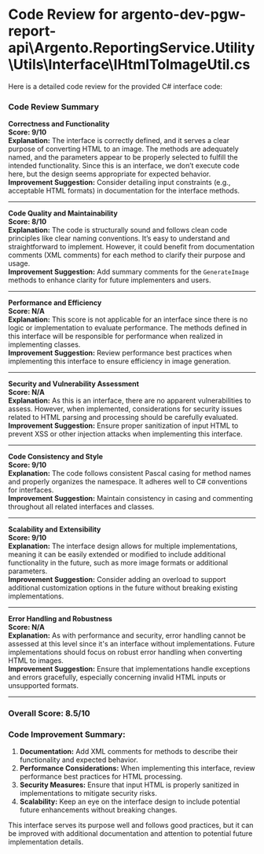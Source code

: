 # Code Review for argento-dev-pgw-report-api\Argento.ReportingService.Utility\Utils\Interface\IHtmlToImageUtil.cs

Here is a detailed code review for the provided C# interface code:

### Code Review Summary

**Correctness and Functionality**  
**Score: 9/10**  
**Explanation:** The interface is correctly defined, and it serves a clear purpose of converting HTML to an image. The methods are adequately named, and the parameters appear to be properly selected to fulfill the intended functionality. Since this is an interface, we don’t execute code here, but the design seems appropriate for expected behavior.  
**Improvement Suggestion:** Consider detailing input constraints (e.g., acceptable HTML formats) in documentation for the interface methods.

---

**Code Quality and Maintainability**  
**Score: 8/10**  
**Explanation:** The code is structurally sound and follows clean code principles like clear naming conventions. It’s easy to understand and straightforward to implement. However, it could benefit from documentation comments (XML comments) for each method to clarify their purpose and usage.  
**Improvement Suggestion:** Add summary comments for the `GenerateImage` methods to enhance clarity for future implementers and users.

---

**Performance and Efficiency**  
**Score: N/A**  
**Explanation:** This score is not applicable for an interface since there is no logic or implementation to evaluate performance. The methods defined in this interface will be responsible for performance when realized in implementing classes.  
**Improvement Suggestion:** Review performance best practices when implementing this interface to ensure efficiency in image generation.

---

**Security and Vulnerability Assessment**  
**Score: N/A**  
**Explanation:** As this is an interface, there are no apparent vulnerabilities to assess. However, when implemented, considerations for security issues related to HTML parsing and processing should be carefully evaluated.  
**Improvement Suggestion:** Ensure proper sanitization of input HTML to prevent XSS or other injection attacks when implementing this interface.

---

**Code Consistency and Style**  
**Score: 9/10**  
**Explanation:** The code follows consistent Pascal casing for method names and properly organizes the namespace. It adheres well to C# conventions for interfaces.  
**Improvement Suggestion:** Maintain consistency in casing and commenting throughout all related interfaces and classes.

---

**Scalability and Extensibility**  
**Score: 9/10**  
**Explanation:** The interface design allows for multiple implementations, meaning it can be easily extended or modified to include additional functionality in the future, such as more image formats or additional parameters.  
**Improvement Suggestion:** Consider adding an overload to support additional customization options in the future without breaking existing implementations.

---

**Error Handling and Robustness**  
**Score: N/A**  
**Explanation:** As with performance and security, error handling cannot be assessed at this level since it's an interface without implementations. Future implementations should focus on robust error handling when converting HTML to images.  
**Improvement Suggestion:** Ensure that implementations handle exceptions and errors gracefully, especially concerning invalid HTML inputs or unsupported formats.

---

### Overall Score: 8.5/10

### Code Improvement Summary:
1. **Documentation:** Add XML comments for methods to describe their functionality and expected behavior.
2. **Performance Considerations:** When implementing this interface, review performance best practices for HTML processing.
3. **Security Measures:** Ensure that input HTML is properly sanitized in implementations to mitigate security risks.
4. **Scalability:** Keep an eye on the interface design to include potential future enhancements without breaking changes.

This interface serves its purpose well and follows good practices, but it can be improved with additional documentation and attention to potential future implementation details.